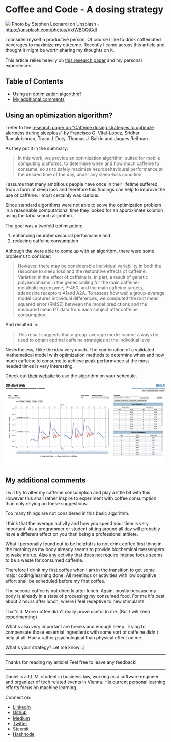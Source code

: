 # Coffee and Code - A dosing strategy

[<img src="https://images.unsplash.com/photo-1422207049116-cfaf69531072?ixlib=rb-0.3.5&ixid=eyJhcHBfaWQiOjEyMDd9&s=85a9d93b9441617bb2fce231a81de8c0&auto=format&fit=crop&w=2220&q=80">](
https://unsplash.com/photos/VxtWBOQjGdI)
Photo by Stephen Leonardi on Unsplash - https://unsplash.com/photos/VxtWBOQjGdI

I consider myself a productive person. Of course I like to drink caffeinated beverages to maximize my outcome. Recently I came across this article and thought it might be worth sharing my thoughts on it.

This article relies heavily on [this research paper](https://onlinelibrary.wiley.com/doi/epdf/10.1111/jsr.12711) and my personal experiences.

## Table of Contents

  - [Using an optimization algorithm?](#using-an-optimization-algorithm)
  - [My additional comments](#my-additional-comments)

## Using an optimization algorithm?

I refer to the [research paper on "Caffeine dosing strategies to optimize alertness during sleeploss"](https://onlinelibrary.wiley.com/doi/epdf/10.1111/jsr.12711) by Francisco G. Vital-Lopez, Sridhar Ramakrishnan, Tracy J. Doty, Thomas J. Balkin and Jaques Reifman. 

As they put it in the summary: 
> In this work, we provide an optimization algorithm, suited for mobile computing platforms, to determine when and how much caffeine to consume, so as to safely maximize neurobehavioural performance at the desired time of the day, under any sleep-loss condition

I assume that many ambitious people have once in their lifetime suffered from a form of sleep loss and therefore this findings can help to improve the use of caffeine. I most certainly was curious.

Since standard algorithms were not able to solve the optimization problem in a reasonable computational time they looked for an approximate solution using the tabu search algorithm.

The goal was a twofold optimization:
1. enhancing neurobehavioural performance and 
1. reducing caffeine consumption

Although the were able to come up with an algorithm, there were some problems to consider:
> However, there may be considerable individual variability in both the response to sleep loss and the restorative effects of caffeine. Variation in the effect of caffeine is, in part, a result of genetic polymorphisms in the genes coding for the main caffeine-metabolizing enzyme, P-450, and the main caffeine targets, adenosine receptors A1and A2A. To assess how well a group-average model captures individual differences, we computed the root mean squared error (RMSE) between the model predictions and the measured mean RT data from each subject after caffeine consumption.

And resulted in: 

> This result suggests that a group-average model cannot always be used to obtain optimal caffeine strategies at the individual level

Nevertheless, I like the idea very much. The combination of a validated mathematical model with optimization methods to determine when and how much caffeine to consume to achieve peak performance at the most needed times is very interesting.

Check out [their website](https://2b-alert-web.bhsai.org/2b-alert-web/login.xhtml) to use the algorithm on your schedule.

![coffeeCode](../assets/coffeeCode/coffeeCode.png)

## My additional comments

I will try to alter my caffeine consumption and play a little bit with this. However this shall rather inspire to experiment with coffee consumption than only relying on these suggestions.

Too many things are not considered in this basic algorithm. 

I think that the average activity and how you spend your time is very important. As a programmer or student sitting around all day will probably have a different effect on you than being a professional athlete. 

What I personally found out to be helpful is to not drink coffee first thing in the morning as my body already seems to provide biochemical messengers to wake me up. Also any activity that does not require intense focus seems to be a waste for consumed caffeine. 

Therefore I drink my first coffee when I am in the transition to get some major coding/learning done. All meetings or activities with low cognitive effort shall be scheduled before my first coffee. 

The second coffee is not directly after lunch. Again, mostly because my body is already in a state of processing my consumed food. For me it's best about 2 hours after lunch, where I feel receptive to new stimulants. 

That's it. More coffee didn't really prove useful to me. (But I will keep experimenting)

What's also very important are breaks and enough sleep. Trying to compensate those essential ingredients with some sort of caffeine didn't help at all. Had a rather psychological than physical effect on me.

What's your strategy? Let me know! :) 

---

Thanks for reading my article! Feel free to leave any feedback! 

---

Daniel is a LL.M. student in business law, working as a software engineer and organizer of tech related events in Vienna. 
His current personal learning efforts focus on machine learning. 

Connect on:
- [LinkedIn](https://www.linkedin.com/in/createdd) 
- [Github](https://github.com/Createdd)
- [Medium](https://medium.com/@ddcreationstudi)
- [Twitter](https://twitter.com/DDCreationStudi)
- [Steemit](https://steemit.com/@createdd)
- [Hashnode](https://hashnode.com/@DDCreationStudio)

<!-- Written by Daniel Deutsch (deudan1010@gmail.com) -->